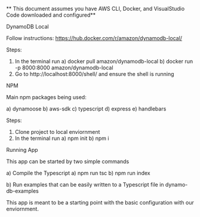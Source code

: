 ** This document assumes you have AWS CLI, Docker, and VisualStudio Code downloaded and configured**

DynamoDB Local 

Follow instructions: https://hub.docker.com/r/amazon/dynamodb-local/ 

Steps: 

1) In the terminal run 
    a) docker pull amazon/dynamodb-local
    b) docker run -p 8000:8000 amazon/dynamodb-local
2) Go to http://localhost:8000/shell/ and ensure the shell is running 

NPM 

Main npm packages being used: 

a) dynamoose
b) aws-sdk
c) typescript
d) express
e) handlebars

Steps: 

1) Clone project to local enviornment 
2) In the terminal run 
    a) npm init 
    b) npm i 

Running App

This app can be started by two simple commands

a) Compile the Typescript 
    a) npm run tsc
    b) npm run index

b) Run examples that can be easily written to a Typescript file in dynamo-db-examples

This app is meant to be a starting point with the basic configuration with our enviornment. 




